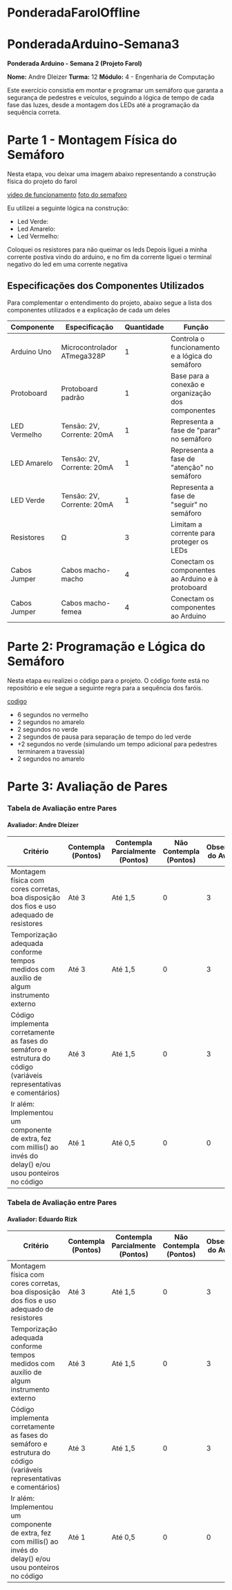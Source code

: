 # PonderadaFarolOffline

# PonderadaArduino-Semana3
**Ponderada Arduino - Semana 2 (Projeto Farol)**

**Nome:** Andre Dleizer
**Turma:** 12 
**Módulo:** 4 - Engenharia de Computação 

Este exercício consistia em montar e programar um semáforo que garanta a segurança de pedestres e veículos, seguindo a lógica de tempo de cada fase das luzes, desde a montagem dos LEDs até a programação da sequência correta.

#

# Parte 1 - Montagem Física do Semáforo
Nesta etapa, vou deixar uma imagem abaixo representando a construção física do projeto do farol

[video de funcionamento](https://youtube.com/shorts/7uSNi-9fg4M?si=2epDUMFjnTaQkGHl)
[foto do semaforo](./imagem.jpeg)

Eu utilizei a seguinte lógica na construção:
- Led Verde: 
- Led Amarelo:
- Led Vermelho:
  
Coloquei os resistores para não queimar os leds
Depois liguei a minha corrente postiva vindo do arduino, e no fim da corrente liguei o terminal negativo do led em uma corrente negativa

## Especificações dos Componentes Utilizados
Para complementar o entendimento do projeto, abaixo segue a lista dos componentes utilizados e a explicação de cada um deles


| Componente    | Especificação                             | Quantidade | Função                                                       |
|---------------|------------------------------------------|------------|--------------------------------------------------------------|
| Arduino Uno   | Microcontrolador ATmega328P              | 1          | Controla o funcionamento e a lógica do semáforo              |
| Protoboard    | Protoboard padrão                        | 1          | Base para a conexão e organização dos componentes            |
| LED Vermelho  | Tensão: 2V, Corrente: 20mA              | 1          | Representa a fase de "parar" no semáforo                     |
| LED Amarelo   | Tensão: 2V, Corrente: 20mA              | 1          | Representa a fase de "atenção" no semáforo                   |
| LED Verde     | Tensão: 2V, Corrente: 20mA              | 1          | Representa a fase de "seguir" no semáforo                    |
| Resistores    | Ω                                     | 3          | Limitam a corrente para proteger os LEDs                     |
| Cabos Jumper  | Cabos macho-macho                        | 4    | Conectam os componentes ao Arduino e à protoboard            |
| Cabos Jumper  | Cabos macho-femea                        | 4    | Conectam os componentes ao Arduino            |



# Parte 2: Programação e Lógica do Semáforo
Nesta etapa eu realizei o código para o projeto. O código fonte está no repositório e ele segue a seguinte regra para a sequência dos faróis.

[codigo](./semaforo.ino)

- 6 segundos no vermelho
- 2 segundos no amarelo
- 2 segundos no verde
- 2 segundos de pausa para separação de tempo do led verde
- +2 segundos no verde (simulando um tempo adicional para pedestres terminarem a travessia)
- 2 segundos no amarelo

# Parte 3: Avaliação de Pares 

### Tabela de Avaliação entre Pares

#### Avaliador: Andre Dleizer

|Critério|	Contempla (Pontos)|	Contempla Parcialmente (Pontos)	|Não Contempla (Pontos)	|Observações do Avaliador|
|-|-|-|-|-|
|Montagem física com cores corretas, boa disposição dos fios e uso adequado de resistores	|Até 3	|Até 1,5	|0 | 3 |	
|Temporização adequada conforme tempos medidos com auxílio de algum instrumento externo	|Até 3	|Até 1,5	|0 | 3 |	
|Código implementa corretamente as fases do semáforo e estrutura do código (variáveis representativas e comentários) |	Até 3|	Até 1,5 |	0 | 3 |	
|Ir além: Implementou um componente de extra, fez com millis() ao invés do delay() e/ou usou ponteiros no código |	Até 1 |	Até 0,5 |	0 | 0 |	

### Tabela de Avaliação entre Pares

#### Avaliador: Eduardo Rizk

|Critério|	Contempla (Pontos)|	Contempla Parcialmente (Pontos)	|Não Contempla (Pontos)	|Observações do Avaliador|
|-|-|-|-|-|
|Montagem física com cores corretas, boa disposição dos fios e uso adequado de resistores	|Até 3	|Até 1,5	|0 | 3 |	
|Temporização adequada conforme tempos medidos com auxílio de algum instrumento externo	|Até 3	|Até 1,5	|0 | 3 |	
|Código implementa corretamente as fases do semáforo e estrutura do código (variáveis representativas e comentários) |	Até 3|	Até 1,5 |	0 | 3 |	
|Ir além: Implementou um componente de extra, fez com millis() ao invés do delay() e/ou usou ponteiros no código |	Até 1 |	Até 0,5 |	0 | 0 |